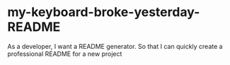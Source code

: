 # my-keyboard-broke-yesterday-README
As a developer, I want a README generator. So that I can quickly create a professional README for a new project
